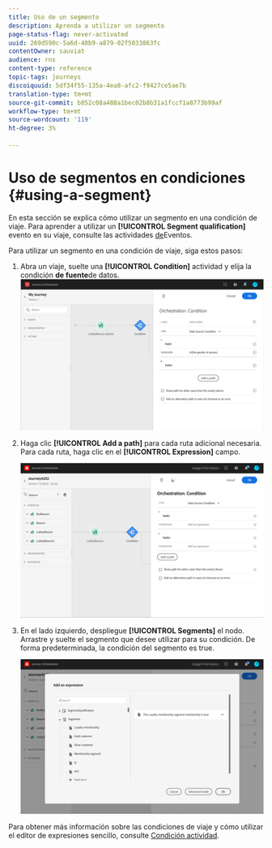 ```yaml
---
title: Uso de un segmento
description: Aprenda a utilizar un segmento
page-status-flag: never-activated
uuid: 269d590c-5a6d-40b9-a879-02f5033863fc
contentOwner: sauviat
audience: rns
content-type: reference
topic-tags: journeys
discoiquuid: 5df34f55-135a-4ea8-afc2-f9427ce5ae7b
translation-type: tm+mt
source-git-commit: b852c08a488a1bec02b8b31a1fccf1a8773b99af
workflow-type: tm+mt
source-wordcount: '119'
ht-degree: 3%

---
```



# Uso de segmentos en condiciones {#using-a-segment}

En esta sección se explica cómo utilizar un segmento en una condición de viaje. Para aprender a utilizar un **[!UICONTROL Segment qualification]** evento en su viaje, consulte las actividades [de](../building-journeys/segment-qualification-events.md)Eventos.

Para utilizar un segmento en una condición de viaje, siga estos pasos:

1. Abra un viaje, suelte una **[!UICONTROL Condition]** actividad y elija la condición **de fuente**de datos.
   ![](../assets/journey47.png)

1. Haga clic **[!UICONTROL Add a path]** para cada ruta adicional necesaria. Para cada ruta, haga clic en el **[!UICONTROL Expression]** campo.

   ![](../assets/segment3.png)

1. En el lado izquierdo, despliegue **[!UICONTROL Segments]** el nodo. Arrastre y suelte el segmento que desee utilizar para su condición. De forma predeterminada, la condición del segmento es true.

   ![](../assets/segment4.png)

Para obtener más información sobre las condiciones de viaje y cómo utilizar el editor de expresiones sencillo, consulte [Condición actividad](../building-journeys/condition-activity.md#about_condition).
